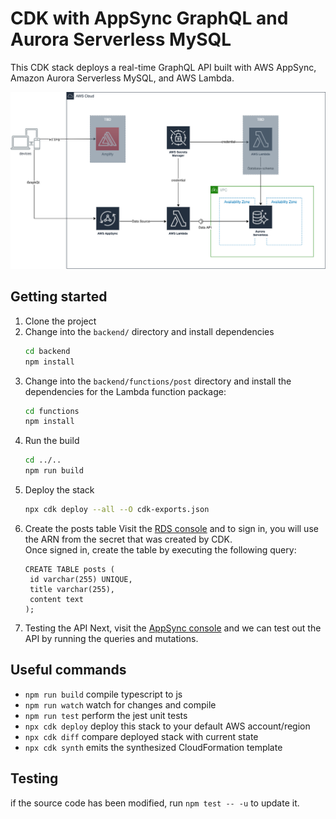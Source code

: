 # CDK with AppSync GraphQL and Aurora Serverless MySQL

This CDK stack deploys a real-time GraphQL API built with AWS AppSync, Amazon Aurora Serverless MySQL, and AWS Lambda.

![architecture](appsync-serverless.png)

## Getting started

1. Clone the project
2. Change into the `backend/` directory and install dependencies
   ```bash
   cd backend
   npm install
   ```
3. Change into the `backend/functions/post` directory and install the dependencies for the Lambda function package:
   ```bash
   cd functions
   npm install
   ```
4. Run the build
   ```bash
   cd ../..
   npm run build
   ```
5. Deploy the stack
   ```bash
   npx cdk deploy --all --O cdk-exports.json
   ```
6. Create the posts table
   Visit the [RDS console](https://console.aws.amazon.com/rds/home) and to sign in, you will use the ARN from the secret that was created by CDK.  
   Once signed in, create the table by executing the following query:
   ```mysql
   CREATE TABLE posts (
    id varchar(255) UNIQUE,
    title varchar(255),
    content text
   );
   ```
7. Testing the API
   Next, visit the [AppSync console](https://console.aws.amazon.com/appsync/home) and we can test out the API by running the queries and mutations.

## Useful commands

- `npm run build`   compile typescript to js
- `npm run watch`   watch for changes and compile
- `npm run test`    perform the jest unit tests
- `npx cdk deploy`      deploy this stack to your default AWS account/region
- `npx cdk diff`        compare deployed stack with current state
- `npx cdk synth`       emits the synthesized CloudFormation template

## Testing

if the source code has been modified, run `npm test -- -u` to update it.

